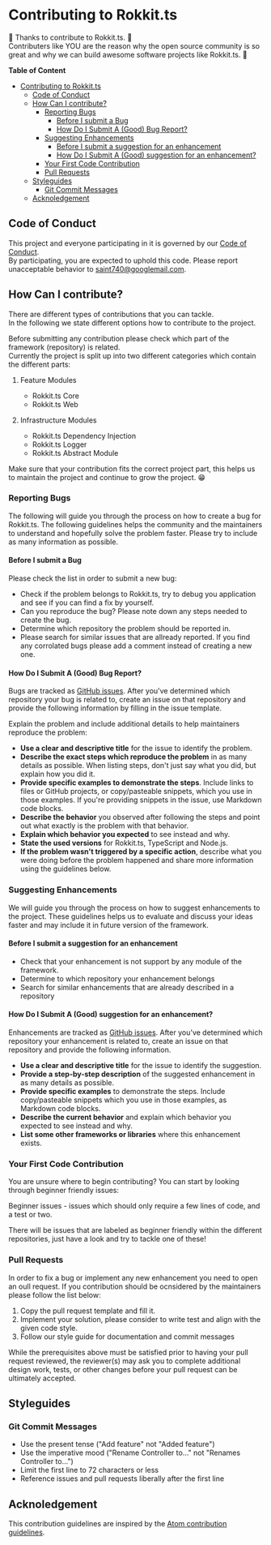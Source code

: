# Contributing to Rokkit.ts

:confetti_ball: Thanks to contribute to Rokkit.ts. :confetti_ball:  
Contributers like YOU are the reason why the open source community is so great and why we can build awesome software projects like Rokkit.ts. :tada:

**Table of Content**

- [Contributing to Rokkit.ts](#contributing-to-rokkitts)
  - [Code of Conduct](#code-of-conduct)
  - [How Can I contribute?](#how-can-i-contribute)
    - [Reporting Bugs](#reporting-bugs)
      - [Before I submit a Bug](#before-i-submit-a-bug)
      - [How Do I Submit A (Good) Bug Report?](#how-do-i-submit-a-good-bug-report)
    - [Suggesting Enhancements](#suggesting-enhancements)
      - [Before I submit a suggestion for an enhancement](#before-i-submit-a-suggestion-for-an-enhancement)
      - [How Do I Submit A (Good) suggestion for an enhancement?](#how-do-i-submit-a-good-suggestion-for-an-enhancement)
    - [Your First Code Contribution](#your-first-code-contribution)
    - [Pull Requests](#pull-requests)
  - [Styleguides](#styleguides)
    - [Git Commit Messages](#git-commit-messages)
  - [Acknoledgement](#acknoledgement)

## Code of Conduct

This project and everyone participating in it is governed by our [Code of Conduct](./CODE_OF_CONDUCT.md).  
By participating, you are expected to uphold this code. Please report unacceptable behavior to [saint740@googlemail.com](mailto:saint740@googlemail.com).

## How Can I contribute?

There are different types of contributions that you can tackle.  
In the following we state different options how to contribute to the project.

Before submitting any contribution please check which part of the framework (repository) is related.  
Currently the project is split up into two different categories which contain the different parts:

1. Feature Modules

   - Rokkit.ts Core
   - Rokkit.ts Web

2. Infrastructure Modules

   - Rokkit.ts Dependency Injection
   - Rokkit.ts Logger
   - Rokkit.ts Abstract Module

Make sure that your contribution fits the correct project part, this helps us to maintain the project and continue to grow the project. :grin:

### Reporting Bugs

The following will guide you through the process on how to create a bug for Rokkit.ts. The following guidelines helps the community and the maintainers to understand and hopefully solve the problem faster. Please try to include as many information as possible.

#### Before I submit a Bug

Please check the list in order to submit a new bug:

- Check if the problem belongs to Rokkit.ts, try to debug you application and see if you can find a fix by yourself.
- Can you reproduce the bug? Please note down any steps needed to create the bug.
- Determine which repository the problem should be reported in.
- Please search for similar issues that are allready reported. If you find any corrolated bugs please add a comment instead of creating a new one.

#### How Do I Submit A (Good) Bug Report?

Bugs are tracked as [GitHub issues](https://guides.github.com/features/issues/). After you've determined which repository your bug is related to, create an issue on that repository and provide the following information by filling in the issue template.

Explain the problem and include additional details to help maintainers reproduce the problem:

- **Use a clear and descriptive title** for the issue to identify the problem.
- **Describe the exact steps which reproduce the problem** in as many details as possible. When listing steps, don't just say what you did, but explain how you did it.
- **Provide specific examples to demonstrate the steps**. Include links to files or GitHub projects, or copy/pasteable snippets, which you use in those examples. If you're providing snippets in the issue, use Markdown code blocks.
- **Describe the behavior** you observed after following the steps and point out what exactly is the problem with that behavior.
- **Explain which behavior you expected** to see instead and why.
- **State the used versions** for Rokkit.ts, TypeScript and Node.js.
- **If the problem wasn't triggered by a specific action**, describe what you were doing before the problem happened and share more information using the guidelines below.

### Suggesting Enhancements

We will guide you through the process on how to suggest enhancements to the project. These guidelines helps us to evaluate and discuss your ideas faster and may include it in future version of the framework.

#### Before I submit a suggestion for an enhancement

- Check that your enhancement is not support by any module of the framework.
- Determine to which repository your enhancement belongs
- Search for similar enhancements that are already described in a repository

#### How Do I Submit A (Good) suggestion for an enhancement?

Enhancements are tracked as [GitHub issues](https://guides.github.com/features/issues/). After you've determined which repository your enhancement is related to, create an issue on that repository and provide the following information.

- **Use a clear and descriptive title** for the issue to identify the suggestion.
- **Provide a step-by-step description** of the suggested enhancement in as many details as possible.
- **Provide specific examples** to demonstrate the steps. Include copy/pasteable snippets which you use in those examples, as Markdown code blocks.
- **Describe the current behavior** and explain which behavior you expected to see instead and why.
- **List some other frameworks or libraries** where this enhancement exists.

### Your First Code Contribution

You are unsure where to begin contributing? You can start by looking through beginner friendly issues:

Beginner issues - issues which should only require a few lines of code, and a test or two.

There will be issues that are labeled as beginner friendly within the different repositories, just have a look and try to tackle one of these!

### Pull Requests

In order to fix a bug or implement any new enhancement you need to open an oull request.
If you contribution should be ocnsidered by the maintainers please follow the list below:

1. Copy the pull request template and fill it.
2. Implement your solution, please consider to write test and align with the given code style.
3. Follow our style guide for documentation and commit messages

While the prerequisites above must be satisfied prior to having your pull request reviewed, the reviewer(s) may ask you to complete additional design work, tests, or other changes before your pull request can be ultimately accepted.

## Styleguides

### Git Commit Messages

- Use the present tense ("Add feature" not "Added feature")
- Use the imperative mood ("Rename Controller to..." not "Renames Controller to...")
- Limit the first line to 72 characters or less
- Reference issues and pull requests liberally after the first line

## Acknoledgement

This contribution guidelines are inspired by the [Atom contribution guidelines](https://github.com/atom/atom/blob/master/CONTRIBUTING.md).
